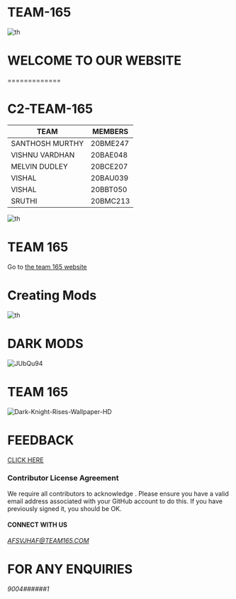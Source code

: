 # TEAM-165

![th](https://user-images.githubusercontent.com/100404698/155689065-ffb392f7-2c90-400a-b841-3c07f15a8427.jpg)
# WELCOME TO OUR WEBSITE 
=============
# C2-TEAM-165 

|    TEAM       |    MEMBERS |
| ------------- | -----------|
|   SANTHOSH MURTHY  |20BME247|
|   VISHNU VARDHAN   |20BAE048|
|   MELVIN DUDLEY    |20BCE207|
|   VISHAL           |20BAU039|
|   VISHAL           |20BBT050|
|   SRUTHI           |20BMC213|

![th](https://user-images.githubusercontent.com/100404698/155754505-ecb523a2-3129-4744-b482-8c1ff5f82b63.jpg)




# TEAM 165

Go to [the team 165 website](https://youtu.be/8FAUEv_E_xQ)
 
# Creating Mods
![th](https://user-images.githubusercontent.com/100404698/155752047-7586c34d-9753-40ea-be36-fe9c9e7e7a39.jpg)

# DARK MODS

![JUbQu94](https://user-images.githubusercontent.com/100404698/155752348-61ae637c-bdb6-44b8-b254-ea78417a2088.jpg)


# TEAM 165
![Dark-Knight-Rises-Wallpaper-HD](https://user-images.githubusercontent.com/100404698/155752662-3e37f94c-9fe5-486e-ae7a-6525e5d32aca.jpg)


# FEEDBACK 
[CLICK HERE](https://docs.google.com/forms/d/e/1FAIpQLSeUukqWMVDZ-uImh5o2mqlnR30L2EifyeykmOiRGq3Sewx9UA/viewform?usp=pp_url) 




### Contributor License Agreement
We require all contributors to acknowledge . Please ensure you have a valid email address
 associated with your GitHub account to do this. If you have previously
 signed it, you should be OK.

#### CONNECT WITH US
*AFSVJHAF@TEAM165.COM*
# FOR ANY ENQUIRIES
  *9004######1*


